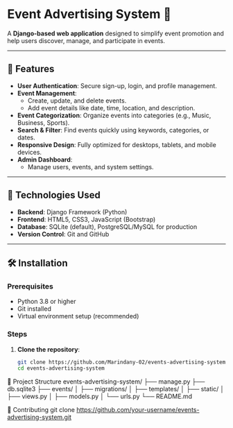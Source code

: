 # Event Advertising System 🎉

A **Django-based web application** designed to simplify event promotion and help users discover, manage, and participate in events.

---

## 🌟 Features

- **User Authentication**: Secure sign-up, login, and profile management.
- **Event Management**:
  - Create, update, and delete events.
  - Add event details like date, time, location, and description.
- **Event Categorization**: Organize events into categories (e.g., Music, Business, Sports).
- **Search & Filter**: Find events quickly using keywords, categories, or dates.
- **Responsive Design**: Fully optimized for desktops, tablets, and mobile devices.
- **Admin Dashboard**:
  - Manage users, events, and system settings.

---

## 🚀 Technologies Used

- **Backend**: Django Framework (Python)
- **Frontend**: HTML5, CSS3, JavaScript (Bootstrap)
- **Database**: SQLite (default), PostgreSQL/MySQL for production
- **Version Control**: Git and GitHub

---

## 🛠️ Installation

### Prerequisites
- Python 3.8 or higher
- Git installed
- Virtual environment setup (recommended)

### Steps
1. **Clone the repository**:
   ```bash
   git clone https://github.com/Marindany-02/events-advertising-system.git
   cd events-advertising-system
   
📂 Project Structure
events-advertising-system/
├── manage.py
├── db.sqlite3
├── events/
│   ├── migrations/
│   ├── templates/
│   ├── static/
│   ├── views.py
│   ├── models.py
│   └── urls.py
└── README.md

🤝 Contributing
git clone https://github.com/your-username/events-advertising-system.git
